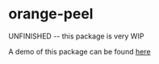 # orange-peel

UNFINISHED -- this package is very WIP

A demo of this package can be found [here](https://github.com/hudsonburgess/orange-peel-demo)
